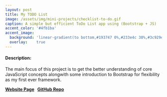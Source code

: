 ```yaml
---
layout: post
title: My TODO List
image: /assets/img/mini-projects/checklist-to-do.gif
caption: A simple but efficient ToDo List app using (Bootstrap + JS)
accent_color: '#4fb1ba'
accent_image:
  background: 'linear-gradient(to bottom,#193747 0%,#233e4c 30%,#3c929e 50%,#d5d5d4 70%,#cdccc8 100%)'
  overlay:    true
---
```


<body>
  <h4>Description:</h4>
  <p>The main focus of this project is to get the better understanding of core JavaScript concepts alongwith some introduction to Bootstrap for flexibility as my first ever framework.</p>
  <strong>
    <a href="https://hypertextassassin0273.github.io/Learn_JS">Website Page</a> &nbsp;
    <a href="https://github.com/HypertextAssassin0273/Learn_JS/tree/master/Code_With_Harry/small_projects">GitHub Repo</a>
  </strong>
  <br>
</body>
